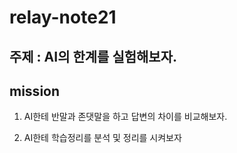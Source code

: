 # relay-note21

## 주제 : AI의 한계를 실험해보자.

## mission

1. AI한테 반말과 존댓말을 하고 답변의 차이를 비교해보자.

2. AI한테 학습정리를 분석 및 정리를 시켜보자


